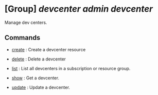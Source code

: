 # [Group] _devcenter admin devcenter_

Manage dev centers.

## Commands

- [create](/Commands/devcenter/admin/devcenter/_create.md)
: Create a devcenter resource

- [delete](/Commands/devcenter/admin/devcenter/_delete.md)
: Delete a devcenter

- [list](/Commands/devcenter/admin/devcenter/_list.md)
: List all devcenters in a subscription or resource group.

- [show](/Commands/devcenter/admin/devcenter/_show.md)
: Get a devcenter.

- [update](/Commands/devcenter/admin/devcenter/_update.md)
: Update a devcenter.
